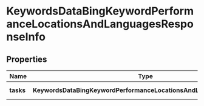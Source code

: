 # KeywordsDataBingKeywordPerformanceLocationsAndLanguagesResponseInfo

## Properties

| Name | Type | Description | Notes |
|------------ | ------------- | ------------- | -------------|
**tasks** | **KeywordsDataBingKeywordPerformanceLocationsAndLanguagesTaskInfo[]** | array of tasks |[optional]|